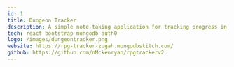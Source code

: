 ```yaml
---
id: 1
title: Dungeon Tracker
description: A simple note-taking application for tracking progress in Tabletop RPG Campaigns
tech: react bootstrap mongodb auth0 
logo: /images/dungeontracker.png
website: https://rpg-tracker-zugah.mongodbstitch.com/
github: https://github.com/nMckenryan/rpgtrackerv2
---
```

